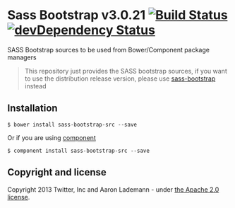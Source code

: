 # Sass Bootstrap v3.0.21 [![Build Status](https://travis-ci.org/alademann/sass-bootstrap.png)](https://travis-ci.org/alademann/sass-bootstrap) [![devDependency Status](https://david-dm.org/alademann/sass-bootstrap/dev-status.png)](https://david-dm.org/alademann/sass-bootstrap#info=devDependencies)

SASS Bootstrap sources to be used from Bower/Component package managers

> This repository just provides the SASS bootstrap sources, if you want to use the distribution release version, please use [sass-bootstrap](https://github.com/alademann/sass-bootstrap) instead

## Installation

```
$ bower install sass-bootstrap-src --save
```

Or if you are using [component](https://github.com)
```
$ component install sass-bootstrap-src --save
```

## Copyright and license

Copyright 2013 Twitter, Inc and Aaron Lademann - under [the Apache 2.0 license](LICENSE).
